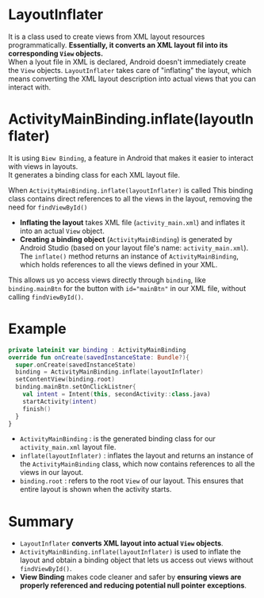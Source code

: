 # LayoutInflater
It is a class used to create views from XML layout resources programmatically. **Essentially, it converts an XML layout fil into its corresponding `View` objects.**  
When a lyout file in XML is declared, Android doesn't immediately create the `View` objects. `LayoutInflater` takes care of "inflating" the layout, which means converting the XML layout description into actual views that you can interact with.

# ActivityMainBinding.inflate(layoutInflater)
It is using `Biew Binding`, a feature in Android that makes it easier to interact with views in layouts.  
It generates a binding class for each XML layout file. 

When `ActivityMainBinding.inflate(layoutInflater)` is called
This binding class contains direct references to all the views in the layout, removing the need for `findViewById()`
- **Inflating the layout** takes XML file (`activity_main.xml`) and inflates it into an actual `View` object.
- **Creating a binding object** (`ActivityMainBinding`) is generated by Android Studio (based on your layout file's name: `activity_main.xml`).
  The `inflate()` method returns an instance of `ActivityMainBinding`, which holds references to all the views defined in your XML. 

This allows us yo access views directly through `binding`, like `binding.mainBtn` for the button with `id="mainBtn"` in our XML file, without calling `findViewById()`.

# Example
```kt
private lateinit var binding : ActivityMainBinding
override fun onCreate(savedInstanceState: Bundle?){
  super.onCreate(savedInstanceState)
  binding = ActivityMainBinding.inflate(layoutInflater)
  setContentView(binding.root)
  binding.mainBtn.setOnClickListner{
    val intent = Intent(this, secondActivity::class.java)
    startActivity(intent)
    finish()
  }
}
```
- `ActivityMainBinding` : is the generated binding class for our `activity_main.xml` layout file.
- `inflate(layoutInflater)` : inflates the layout and returns an instance of the `ActivityMainBinding` class, which now contains references to all the views in our layout.
- `binding.root` : refers to the root `View` of our layout. This ensures that entire layout is shown when the activity starts.

# Summary
- `LayoutInflater` **converts XML layout into actual `View` objects**.
- `ActivityMainBinding.inflate(layoutInflater)` is used to inflate the layout and obtain a binding object that lets us access out views without `findViewById()`.
- **View Binding** makes code cleaner and safer by **ensuring views are properly referenced and reducing potential null pointer exceptions**.

